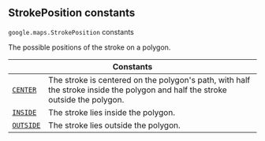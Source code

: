 
<devsite-heading text=" StrokePosition constants" for="StrokePosition" level="h2" link="" toc="" back-to-top=""><h2 id="StrokePosition" is-upgraded="">StrokePosition constants</h2></devsite-heading>
<p>
<code translate="no" dir="ltr"><span itemprop="path">google.maps</span>.<span itemprop="name">StrokePosition</span></code>
constants
</p>
<p>The possible positions of the stroke on a polygon.</p>
<div class="devsite-table-wrapper"><table class="constants responsive" summary="StrokePosition constants">
<thead>
<tr><th colspan="2">Constants</th>
</tr></thead>
<tbody>
<tr id="StrokePosition.CENTER">
<td itemprop="property"><code translate="no" dir="ltr"><a class="secret-link" href="#StrokePosition.CENTER"><span>CENTER</span></a></code></td>
<td>The stroke is centered on the polygon's path, with half the stroke inside the polygon and half the stroke outside the polygon.</td>
</tr>
<tr id="StrokePosition.INSIDE">
<td itemprop="property"><code translate="no" dir="ltr"><a class="secret-link" href="#StrokePosition.INSIDE"><span>INSIDE</span></a></code></td>
<td>The stroke lies inside the polygon.</td>
</tr>
<tr id="StrokePosition.OUTSIDE">
<td itemprop="property"><code translate="no" dir="ltr"><a class="secret-link" href="#StrokePosition.OUTSIDE"><span>OUTSIDE</span></a></code></td>
<td>The stroke lies outside the polygon.</td>
</tr>
</tbody>
</table></div>
<script src="replace_links.js"></script>
